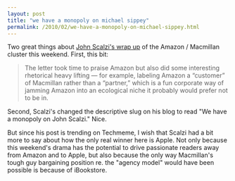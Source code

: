 ```yaml
---
layout: post
title: "we have a monopoly on michael sippey"
permalink: /2010/02/we-have-a-monopoly-on-michael-sippey.html
---
```


<p>Two great things about <a href="http://whatever.scalzi.com/2010/02/01/all-the-many-ways-amazon-so-very-failed-the-weekend/">John Scalzi&#39;s wrap up</a> of the Amazon / Macmillan cluster this weekend.  First, this bit:</p>

<blockquote><p>The letter took time to praise Amazon but also did some interesting rhetorical heavy lifting — for example, labeling Amazon a “customer” of Macmillan rather than a “partner,” which is a fun corporate way of jamming Amazon into an ecological niche it probably would prefer not to be in.</p></blockquote>

<p>Second, Scalzi&#39;s changed the descriptive slug on his blog to read &quot;We have a monopoly on John Scalzi.&quot;  Nice.</p>

<p>But since his post is trending on Techmeme, I wish that Scalzi had a bit more to say about how the only real winner here is Apple. Not only because this weekend&#39;s drama has the potential to drive passionate readers away from Amazon and to Apple, but also because the only way Macmillan&#39;s tough guy bargaining position re. the &quot;agency model&quot; would have been possible is because of iBookstore.</p>


